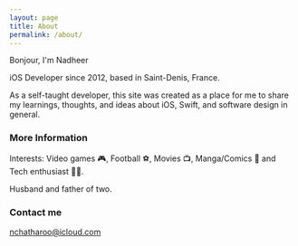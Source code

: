 ```yaml
---
layout: page
title: About
permalink: /about/
---
```


Bonjour, I'm Nadheer

iOS Developer since 2012, based in Saint-Denis, France.

As a self-taught developer, this site was created as a place for me to share my learnings, thoughts, and ideas about iOS, Swift, and software design in general.

### More Information

Interests: Video games 🎮, Football ⚽, Movies 📺, Manga/Comics 🦸 and Tech enthusiast 👨‍💻.

Husband and father of two.

### Contact me

[nchatharoo@icloud.com](mailto:nchatharoo@icloud.com)